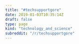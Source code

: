 ```yaml
---
title: "#techsupportgore"
date: 2019-01-03T10:35:14Z
draft: false
type: page
kind: "technology_and_science"
subreddit: "/r/techsupportgore"
---
```


